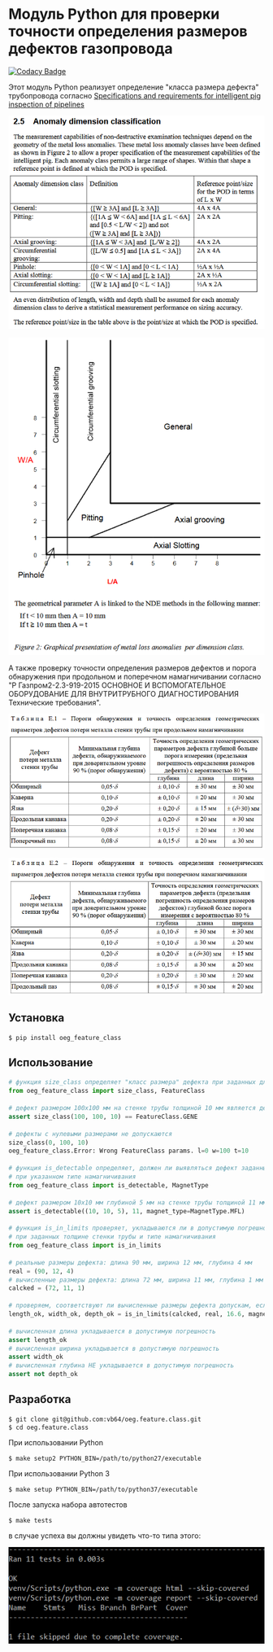 # Модуль Python для проверки точности определения размеров дефектов газопровода
[![Codacy Badge](https://app.codacy.com/project/badge/Grade/63b6127420a04315913e8aee4fbf9914)](https://www.codacy.com/gh/vb64/oeg.feature.class/dashboard?utm_source=github.com&amp;utm_medium=referral&amp;utm_content=vb64/oeg.feature.class&amp;utm_campaign=Badge_Grade)

Этот модуль Python реализует определение "класса размера дефекта" трубопровода согласно [Specifications and requirements for intelligent pig inspection of pipelines](http://www.iliassociation.org/documents/industry/POF%20specs%20V3_2%20January%202005.pdf) 

![Anomaly dimension classification](img/class_table.PNG)

![Graphical presentation of metal loss anomalies per dimension class](img/class_chart.PNG)

А также проверку точности определения размеров дефектов и порога обнаружения при продольном и поперечном намагничивании согласно "Р Газпром2-2.3-919-2015 ОСНОВНОЕ И ВСПОМОГАТЕЛЬНОЕ ОБОРУДОВАНИЕ ДЛЯ ВНУТРИТРУБНОГО ДИАГНОСТИРОВАНИЯ Технические требования".

![Таблица Е.1 – Пороги  обнаружения и точностьопределения геометрических параметров дефектов потери металла стенки трубы припродольном намагничивании](img/mfl.PNG)

![Таблица Е.2 – Пороги обнаружения и точностьопределения геометрических параметров дефектов потери металластенки трубыпри поперечном намагничивании](img/tfi.PNG)

## Установка

```
$ pip install oeg_feature_class
```

## Использование

```python
# функция size_class определяет "класс размера" дефекта при заданных длине, ширине дефекта и толщине стенки трубы.
from oeg_feature_class import size_class, FeatureClass

# дефект размером 100x100 мм на стенке трубы толщиной 10 мм является дефектом класса "обширный"
assert size_class(100, 100, 10) == FeatureClass.GENE

# дефекты с нулевыми размерами не допускаются
size_class(0, 100, 10)
oeg_feature_class.Error: Wrong FeatureClass params. l=0 w=100 t=10

# функция is_detectable определяет, должен ли выявляться дефект заданных размеров на заданной толщине стенки трубы
# при указанном типе намагничивания
from oeg_feature_class import is_detectable, MagnetType

# дефект размером 10x10 мм глубиной 5 мм на стенке трубы толщиной 11 мм должен определяться снарядами с продольным намагничиванием
assert is_detectable((10, 10, 5), 11, magnet_type=MagnetType.MFL)

# функция is_in_limits проверяет, укладываются ли в допустимую погрешность вычисленные размеры дефекта по сравнению с его реальными размерами
# при заданных толщине стенки трубы и типе намагничивания
from oeg_feature_class import is_in_limits

# реальные размеры дефекта: длина 90 мм, ширина 12 мм, глубина 4 мм
real = (90, 12, 4)
# вычисленные размеры дефекта: длина 72 мм, ширина 11 мм, глубина 1 мм
calcked = (72, 11, 1)

# проверяем, соответствуют ли вычисленные размеры дефекта допускам, если толщина стенки трубы равна 16.6 мм и тип намагничивания поперечный
length_ok, width_ok, depth_ok = is_in_limits(calcked, real, 16.6, magnet_type=MagnetType.TFI)

# вычисленная длина укладывается в допустимую погрешность
assert length_ok
# вычисленная ширина укладывается в допустимую погрешность
assert width_ok
# вычисленная глубина НЕ укладывается в допустимую погрешность
assert not depth_ok
```

## Разработка

```
$ git clone git@github.com:vb64/oeg.feature.class.git
$ cd oeg.feature.class
```
При использовании Python
```
$ make setup2 PYTHON_BIN=/path/to/python27/executable
```
При использовании Python 3
```
$ make setup PYTHON_BIN=/path/to/python37/executable
```
После запуска набора автотестов
```
$ make tests
```
в случае успеха вы должны увидеть что-то типа этого:

![Test suite success](img/coverage.PNG)
